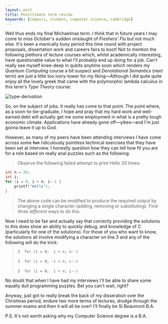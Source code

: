 ```yaml
---
layout: post
title: Penultimate term review
keywords: [compsci, student, computer science, cambridge]
---
```


Well thus ends my final Michaelmas term. I think that in future years I may
come to miss October's sudden onslaught of _Freshers' Flu_ but not much else.
It's been a manically busy period this time round with project proposals,
dissertation work and careers fairs to boot! Not to mention the following
plethora of lecture courses which, whilst academically interesting, have
questionable value to what I'll probably end up doing for a job. Can't really
see myself knee-deep in qubits anytime soon which renders my _Quantum
Computing_ course a bit suspect and _Denotational Semantics_ (next term) are
just a little too ivory-tower for my liking—Although I did quite quite enjoy
all the lovely greek that came with the polymorphic lambda calculus in this
term's _Type Theory_ course:

![type-derivation](http://static.tumblr.com/tsta8sv/p6Glvn3xm/types.png)

So, on the subject of jobs. It really has come to that point. The point where,
as a soon-to-be-graduate, I hope and pray that my hard work and well-earned
debt will actually get me some employment in what is a pretty tough economic
climate. Applications have already gone off—yikes—and I'm just gonna leave it
up to God.

However, as many of my peers have been attending interviews I have come across
some <strike>fun</strike> ridiculously pointless technical exercises that they
have been set at interview. I honestly question how they can tell how fit you
are for a role based on really anal puzzles such as the following:

> Observe the following failed attempt to print Hello 20 times:

```c
int n = 20;
int i;
for (i = 0; i < n; i--) {
    printf("Hello");
}
```

> The above code can be modified to produce the required output by changing a
> single character (adding, removing or substituting). Find _three different_
> ways to do this.

Now I need to be fair and actually say that correctly providing the solutions
to this does show an ability to quickly debug, and knowledge of C (particularly
for one of the solutions). For those of you who want to know, the solutions all
involve modifying a character on line 3 and any of the following will do the
trick:

<blockquote>
<code>3  for (i = 0;  i &lt; n; n--)</code><br><br>
<code>3  for (i = 0; -i &lt; n; i--)</code><br><br>
<code>3  for (i = 0;  i + n; i--)</code>
</blockquote>

No doubt that when I have had my interviews I'll be able to share some equally
dull programming puzzles. Bet you can't wait, right?

Anyway, just got to really break the back of my disseration over the Christmas
period, endure two more terms of lectures, drudge through the summer exams and
then it will all be over! I'll finally be Si Beaumont B.A.

P.S. It's not worth asking why my Computer Science degree is a B.A.
